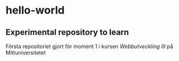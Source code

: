 # hello-world
## Experimental repository to learn
Första repositoriet gjort för moment 1 i kursen _Webbutveckling III_  på Mittuniversitetet
